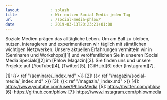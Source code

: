 ```yaml
---
layout              : splash
title               : Wir nutzen Social Media jeden Tag
url                 : /social-media-phlow/
date                : 2019-03-13T20:23:21+01:00
---
```

Soziale Medien prägen das alltägliche Leben. Um am Ball zu bleiben, nutzen, interagieren und experimentieren wir täglich mit sämtlichen wichtigen Netzwerken. Unsere aktuellen Erfahrungen vermitteln wir in [Seminaren und Workshops][1] und veröffentlichen Sie in unseren [Social Media Specials][2] im [Phlow Magazin][3]. Sie finden uns und unsere Projekte auf [YouTube][4], [Twitter][5], [GitHub][6] oder [Instagram][7].

[1]: {{< ref "/seminare/_index.md" >}}
[2]: {{< ref "/magazin/social-media/_index.md" >}}
[3]: {{< ref "/magazin/_index.md" >}}
[4]: https://www.youtube.com/user/PhlowMedia
[5]: https://twitter.com/phlow
[6]: https://github.com/phlow
[7]: https://www.instagram.com/phlowmedia
